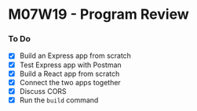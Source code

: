 # M07W19 - Program Review

### To Do
- [x] Build an Express app from scratch
- [x] Test Express app with Postman
- [x] Build a React app from scratch
- [x] Connect the two apps together
- [x] Discuss CORS
- [x] Run the `build` command
